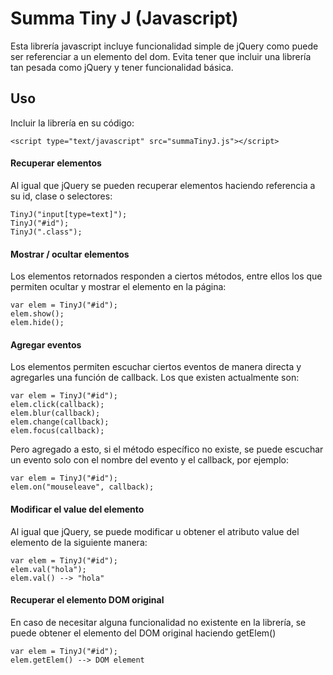 # Summa Tiny J (Javascript)

Esta librería javascript incluye funcionalidad simple de jQuery como puede ser referenciar a un elemento del dom. Evita tener que incluir una librería tan pesada como jQuery y tener funcionalidad básica.

## Uso
Incluir la librería en su código:
```
<script type="text/javascript" src="summaTinyJ.js"></script>
```

#### Recuperar elementos
Al igual que jQuery se pueden recuperar elementos haciendo referencia a su id, clase o selectores:
```
TinyJ("input[type=text]");
TinyJ("#id");
TinyJ(".class");
```
#### Mostrar / ocultar elementos
Los elementos retornados responden a ciertos métodos, entre ellos los que permiten ocultar y mostrar el elemento en la página:
```
var elem = TinyJ("#id");
elem.show();
elem.hide();
```

#### Agregar eventos
Los elementos permiten escuchar ciertos eventos de manera directa y agregarles una función de callback. Los que existen actualmente son:
```
var elem = TinyJ("#id");
elem.click(callback);
elem.blur(callback);
elem.change(callback);
elem.focus(callback);
```
Pero agregado a esto, si el método específico no existe, se puede escuchar un evento solo con el nombre del evento y el callback, por ejemplo:
```
var elem = TinyJ("#id");
elem.on("mouseleave", callback);
```

#### Modificar el value del elemento
Al igual que jQuery, se puede modificar u obtener el atributo value del elemento de la siguiente manera:
```
var elem = TinyJ("#id");
elem.val("hola");
elem.val() --> "hola"
```

#### Recuperar el elemento DOM original
En caso de necesitar alguna funcionalidad no existente en la librería, se puede obtener el elemento del DOM original haciendo getElem()
```
var elem = TinyJ("#id");
elem.getElem() --> DOM element
```

